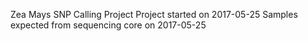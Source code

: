 Zea Mays SNP Calling Project
Project started on 2017-05-25
Samples expected from sequencing core on 2017-05-25
